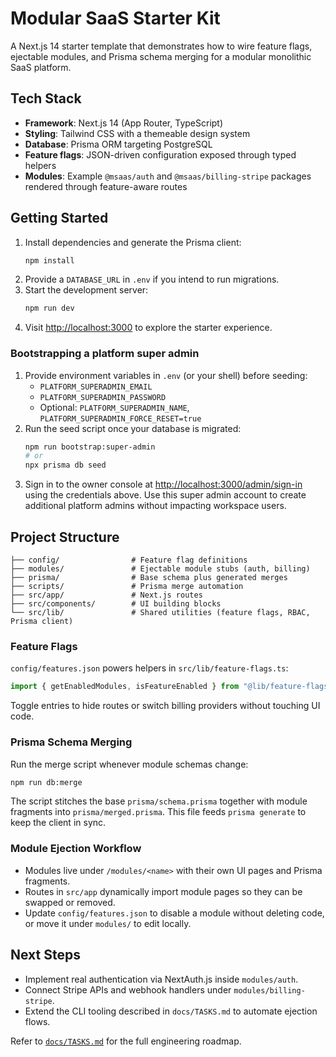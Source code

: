 # Modular SaaS Starter Kit

A Next.js 14 starter template that demonstrates how to wire feature flags, ejectable modules, and Prisma schema merging for a modular monolithic SaaS platform.

## Tech Stack

- **Framework**: Next.js 14 (App Router, TypeScript)
- **Styling**: Tailwind CSS with a themeable design system
- **Database**: Prisma ORM targeting PostgreSQL
- **Feature flags**: JSON-driven configuration exposed through typed helpers
- **Modules**: Example `@msaas/auth` and `@msaas/billing-stripe` packages rendered through feature-aware routes

## Getting Started

1. Install dependencies and generate the Prisma client:
   ```bash
   npm install
   ```
2. Provide a `DATABASE_URL` in `.env` if you intend to run migrations.
3. Start the development server:
   ```bash
   npm run dev
   ```
4. Visit [http://localhost:3000](http://localhost:3000) to explore the starter experience.

### Bootstrapping a platform super admin

1. Provide environment variables in `.env` (or your shell) before seeding:
   - `PLATFORM_SUPERADMIN_EMAIL`
   - `PLATFORM_SUPERADMIN_PASSWORD`
   - Optional: `PLATFORM_SUPERADMIN_NAME`, `PLATFORM_SUPERADMIN_FORCE_RESET=true`
2. Run the seed script once your database is migrated:
   ```bash
   npm run bootstrap:super-admin
   # or
   npx prisma db seed
   ```
3. Sign in to the owner console at [http://localhost:3000/admin/sign-in](http://localhost:3000/admin/sign-in) using the credentials above. Use this super admin account to create additional platform admins without impacting workspace users.

## Project Structure

```
├── config/                # Feature flag definitions
├── modules/               # Ejectable module stubs (auth, billing)
├── prisma/                # Base schema plus generated merges
├── scripts/               # Prisma merge automation
├── src/app/               # Next.js routes
├── src/components/        # UI building blocks
└── src/lib/               # Shared utilities (feature flags, RBAC, Prisma client)
```

### Feature Flags

`config/features.json` powers helpers in `src/lib/feature-flags.ts`:

```ts
import { getEnabledModules, isFeatureEnabled } from "@lib/feature-flags";
```

Toggle entries to hide routes or switch billing providers without touching UI code.

### Prisma Schema Merging

Run the merge script whenever module schemas change:

```bash
npm run db:merge
```

The script stitches the base `prisma/schema.prisma` together with module fragments into `prisma/merged.prisma`. This file feeds `prisma generate` to keep the client in sync.

### Module Ejection Workflow

- Modules live under `/modules/<name>` with their own UI pages and Prisma fragments.
- Routes in `src/app` dynamically import module pages so they can be swapped or removed.
- Update `config/features.json` to disable a module without deleting code, or move it under `modules/` to edit locally.

## Next Steps

- Implement real authentication via NextAuth.js inside `modules/auth`.
- Connect Stripe APIs and webhook handlers under `modules/billing-stripe`.
- Extend the CLI tooling described in `docs/TASKS.md` to automate ejection flows.

Refer to [`docs/TASKS.md`](docs/TASKS.md) for the full engineering roadmap.
